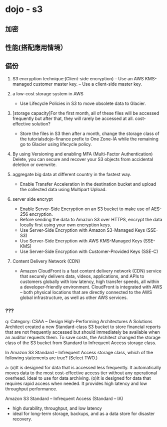 # dojo - s3

## 加密

## 性能(搭配應用情境）

## 備份


1. S3 encryption technique:(Client-side encryption)
    – Use an AWS KMS-managed customer master key.
    – Use a client-side master key.
  
2. a low-cost storage system in AWS
    - Use Lifecycle Policies in S3 to move obsolete data to Glacier.
  
3. [storage capacity]For the first month, all of these files will be accessed frequently but after that, they will rarely be accessed at all. cost-effective solution?
    - Store the files in S3 then after a month, change the storage class of the tutorialsdojo-finance prefix to One Zone-IA while the remaining go to Glacier using lifecycle policy.

4. By using Versioning and enabling MFA (Multi-Factor Authentication) Delete, you can secure and recover your S3 objects from accidental deletion or overwrite.

5.  aggregate big data at different country in the fastest way.
    - Enable Transfer Acceleration in the destination bucket and upload the collected data using Multipart Upload.

6. server side encrypt
    - Enable Server-Side Encryption on an S3 bucket to make use of AES-256 encryption.
    - Before sending the data to Amazon S3 over HTTPS, encrypt the data locally first using your own encryption keys.
    - Use Server-Side Encryption with Amazon S3-Managed Keys (SSE-S3)
    - Use Server-Side Encryption with AWS KMS-Managed Keys (SSE-KMS)
    - Use Server-Side Encryption with Customer-Provided Keys (SSE-C)


7. Content Delivery Network (CDN)
    - Amazon CloudFront is a fast content delivery network (CDN) service that securely delivers data, videos, applications, and APIs to customers globally with low latency, high transfer speeds, all within a developer-friendly environment. CloudFront is integrated with AWS – both physical locations that are directly connected to the AWS global infrastructure, as well as other AWS services.



### ???
q: Category: CSAA – Design High-Performing Architectures
A Solutions Architect created a new Standard-class S3 bucket to store financial reports that are not frequently accessed but should immediately be available when an auditor requests them. To save costs, the Architect changed the storage class of the S3 bucket from Standard to Infrequent Access storage class.

In Amazon S3 Standard – Infrequent Access storage class, which of the following statements are true? (Select TWO.)

a: 
(o)It is designed for data that is accessed less frequently.
It automatically moves data to the most cost-effective access tier without any operational overhead.
Ideal to use for data archiving.
(o)It is designed for data that requires rapid access when needed.
It provides high latency and low throughput performance.


Amazon S3 Standard – Infrequent Access (Standard – IA)
  - high durability, throughput, and low latency 
  - ideal for long-term storage, backups, and as a data store for disaster recovery. 
